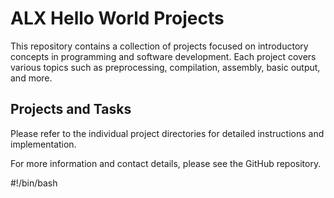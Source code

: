 # ALX Hello World Projects

This repository contains a collection of projects focused on introductory concepts in programming and software development. Each project covers various topics such as preprocessing, compilation, assembly, basic output, and more.

## Projects and Tasks

Please refer to the individual project directories for detailed instructions and implementation.

For more information and contact details, please see the GitHub repository.


#!/bin/bash
